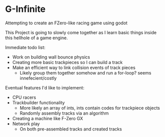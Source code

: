 # G-Infinite
Attempting to create an FZero-like racing game using godot

This Project is going to slowly come together as I learn basic things inside this hellhole of a game engine.

Immediate todo list:

- Work on building wall bounce physics
- Creating more basic trackpieces so I can build a track
- Make an efficient way to link collision events of track pieces
  - Likely group them together somehow and run a for-loop? seems innefecient/costly

Eventual features I'd like to implement:

- CPU racers
- Trackbuilder functionality
  - More likely an array of ints, ints contain codes for trackpiece objects
  - Randomly assembly tracks via an algorithm
- Creating a machine like F-Zero GX
- Network play
  - On both pre-assembled tracks and created tracks 
